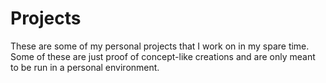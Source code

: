 # Projects
These are some of my personal projects that I work on in my spare time. Some of these are just proof of concept-like creations
and are only meant to be run in a personal environment.
